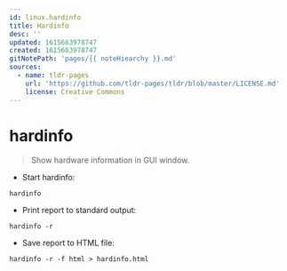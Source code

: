 ```yaml
---
id: linux.hardinfo
title: Hardinfo
desc: ''
updated: 1615663978747
created: 1615663978747
gitNotePath: 'pages/{{ noteHiearchy }}.md'
sources:
  - name: tldr-pages
    url: 'https://github.com/tldr-pages/tldr/blob/master/LICENSE.md'
    license: Creative Commons
---
```

# hardinfo

> Show hardware information in GUI window.

- Start hardinfo:

`hardinfo`

- Print report to standard output:

`hardinfo -r`

- Save report to HTML file:

`hardinfo -r -f html > hardinfo.html`


